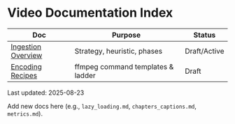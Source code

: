 # Video Documentation Index

| Doc                                                 | Purpose                           | Status       |
| --------------------------------------------------- | --------------------------------- | ------------ |
| [Ingestion Overview](./video_ingestion_overview.md) | Strategy, heuristic, phases       | Draft/Active |
| [Encoding Recipes](./encoding_recipes.md)           | ffmpeg command templates & ladder | Draft        |

Last updated: 2025-08-23

Add new docs here (e.g., `lazy_loading.md`, `chapters_captions.md`, `metrics.md`).
